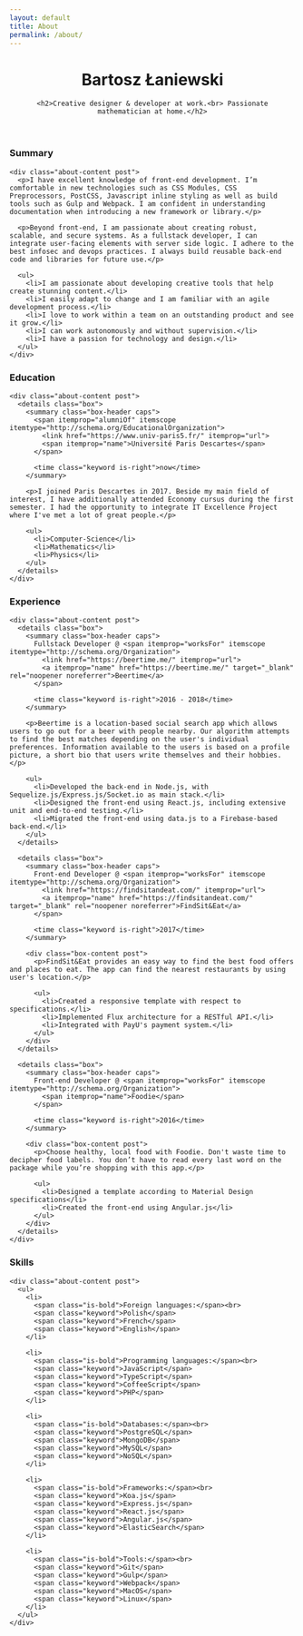 ```yaml
---
layout: default
title: About
permalink: /about/
---
```


<style>
  @media print {
    h1, h2, h3, h4, h5, table, figure, details {
      page-break-after: avoid;

      margin: 12px 0 !important;
      padding: 0 !important;
    }

    .header,
    .footer,
    .about-header {
      display: none;
    }

    .about-section {
      display: block;
    }

    .box,
    .content {
      border: 0;
      margin: 0;
      padding: 0;
    }

    .box {
      box-shadow: none;
    }

    .keyword {
      padding: 0;
      margin: 0 6px;
    }

    .keyword,
    .caps,
    .post p,
    .post li {
      color: black !important;
      font-size: 12px !important;
      font-family: Helvetica !important;
      text-transform: none !important;
    }

    .post p,
    .post ul {
      margin-top: 12px;
    }

    .post li {
      margin: 0 0 0 16px !important;
    }

    a[href^="http://"]:after,
    a[href^="https://"]:after {
      content: " (" attr(href) ")";
    }

    @page {
      margin: 1cm;
    }
  }
</style>

<main class="content about" itemscope itemtype="http://schema.org/Person">
  <header class="about-header">
    <h1 itemprop="name">Bartosz Łaniewski</h1>
    <link itemprop="sameAs" href="https://github.com/Bartozzz">
    <link itemprop="sameAs" href="https://dribbble.com/bartozzz">
    <link itemprop="sameAs" href="https://facebook.com/laniewski.bartozzz">
    <link itemprop="sameAs" href="https://youtube.com/channel/UCIC1vaSJwSJ2sqKWC3wTTmQ">

    <h2>Creative designer & developer at work.<br> Passionate mathematician at home.</h2>
  </header>

  <section class="about-section">
    <h3>Summary</h3>

    <div class="about-content post">
      <p>I have excellent knowledge of front-end development. I’m comfortable in new technologies such as CSS Modules, CSS Preprocessors, PostCSS, Javascript inline styling as well as build tools such as Gulp and Webpack. I am confident in understanding documentation when introducing a new framework or library.</p>

      <p>Beyond front-end, I am passionate about creating robust, scalable, and secure systems. As a fullstack developer, I can integrate user-facing elements with server side logic. I adhere to the best infosec and devops practices. I always build reusable back-end code and libraries for future use.</p>

      <ul>
        <li>I am passionate about developing creative tools that help create stunning content.</li>
        <li>I easily adapt to change and I am familiar with an agile development process.</li>
        <li>I love to work within a team on an outstanding product and see it grow.</li>
        <li>I can work autonomously and without supervision.</li>
        <li>I have a passion for technology and design.</li>
      </ul>
    </div>
  </section>

  <section class="about-section">
    <h3>Education</h3>

    <div class="about-content post">
      <details class="box">
        <summary class="box-header caps">
          <span itemprop="alumniOf" itemscope itemtype="http://schema.org/EducationalOrganization">
            <link href="https://www.univ-paris5.fr/" itemprop="url">
            <span itemprop="name">Université Paris Descartes</span>
          </span>

          <time class="keyword is-right">now</time>
        </summary>

        <p>I joined Paris Descartes in 2017. Beside my main field of interest, I have additionally attended Economy cursus during the first semester. I had the opportunity to integrate IT Excellence Project where I've met a lot of great people.</p>

        <ul>
          <li>Computer-Science</li>
          <li>Mathematics</li>
          <li>Physics</li>
        </ul>
      </details>
    </div>
  </section>

  <section class="about-section">
    <h3>Experience</h3>

    <div class="about-content post">
      <details class="box">
        <summary class="box-header caps">
          Fullstack Developer @ <span itemprop="worksFor" itemscope itemtype="http://schema.org/Organization">
            <link href="https://beertime.me/" itemprop="url">
            <a itemprop="name" href="https://beertime.me/" target="_blank" rel="noopener noreferrer">Beertime</a>
          </span>

          <time class="keyword is-right">2016 - 2018</time>
        </summary>

        <p>Beertime is a location-based social search app which allows users to go out for a beer with people nearby. Our algorithm attempts to find the best matches depending on the user's individual preferences. Information available to the users is based on a profile picture, a short bio that users write themselves and their hobbies.</p>

        <ul>
          <li>Developed the back-end in Node.js, with Sequelize.js/Express.js/Socket.io as main stack.</li>
          <li>Designed the front-end using React.js, including extensive unit and end-to-end testing.</li>
          <li>Migrated the front-end using data.js to a Firebase-based back-end.</li>
        </ul>
      </details>

      <details class="box">
        <summary class="box-header caps">
          Front-end Developer @ <span itemprop="worksFor" itemscope itemtype="http://schema.org/Organization">
            <link href="https://findsitandeat.com/" itemprop="url">
            <a itemprop="name" href="https://findsitandeat.com/" target="_blank" rel="noopener noreferrer">FindSit&Eat</a>
          </span>

          <time class="keyword is-right">2017</time>
        </summary>

        <div class="box-content post">
          <p>FindSit&Eat provides an easy way to find the best food offers and places to eat. The app can find the nearest restaurants by using user's location.</p>

          <ul>
            <li>Created a responsive template with respect to specifications.</li>
            <li>Implemented Flux architecture for a RESTful API.</li>
            <li>Integrated with PayU's payment system.</li>
          </ul>
        </div>
      </details>

      <details class="box">
        <summary class="box-header caps">
          Front-end Developer @ <span itemprop="worksFor" itemscope itemtype="http://schema.org/Organization">
            <span itemprop="name">Foodie</span>
          </span>

          <time class="keyword is-right">2016</time>
        </summary>

        <div class="box-content post">
          <p>Choose healthy, local food with Foodie. Don't waste time to decipher food labels. You don’t have to read every last word on the package while you’re shopping with this app.</p>

          <ul>
            <li>Designed a template according to Material Design specifications</li>
            <li>Created the front-end using Angular.js</li>
          </ul>
        </div>
      </details>
    </div>
  </section>

  <section class="about-section">
    <h3>Skills</h3>

    <div class="about-content post">
      <ul>
        <li>
          <span class="is-bold">Foreign languages:</span><br>
          <span class="keyword">Polish</span>
          <span class="keyword">French</span>
          <span class="keyword">English</span>
        </li>

        <li>
          <span class="is-bold">Programming languages:</span><br>
          <span class="keyword">JavaScript</span>
          <span class="keyword">TypeScript</span>
          <span class="keyword">CoffeeScript</span>
          <span class="keyword">PHP</span>
        </li>

        <li>
          <span class="is-bold">Databases:</span><br>
          <span class="keyword">PostgreSQL</span>
          <span class="keyword">MongoDB</span>
          <span class="keyword">MySQL</span>
          <span class="keyword">NoSQL</span>
        </li>

        <li>
          <span class="is-bold">Frameworks:</span><br>
          <span class="keyword">Koa.js</span>
          <span class="keyword">Express.js</span>
          <span class="keyword">React.js</span>
          <span class="keyword">Angular.js</span>
          <span class="keyword">ElasticSearch</span>
        </li>

        <li>
          <span class="is-bold">Tools:</span><br>
          <span class="keyword">Git</span>
          <span class="keyword">Gulp</span>
          <span class="keyword">Webpack</span>
          <span class="keyword">MacOS</span>
          <span class="keyword">Linux</span>
        </li>
      </ul>
    </div>
  </section>
</main>

<script>
  // https://www.tjvantoll.com/2012/06/15/detecting-print-requests-with-javascript/
  (function() {
    var beforePrint = function() {
      document.querySelectorAll("details").forEach(function (detail) {
        detail.open = true;
      });
    };

    if (window.matchMedia) {
      window.matchMedia("print").addListener(function (list) {
        if (list.matches) {
          beforePrint();
        }
      });
    }

    window.onbeforeprint = beforePrint;
  }());
</script>
